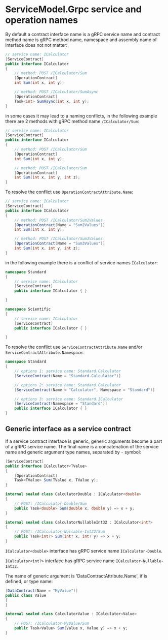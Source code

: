 # ServiceModel.Grpc service and operation names

By default a contract interface name is a gRPC service name and contract method name is gRPC method name, namespace and assembly name of interface does not not matter:

``` c#
// service name: ICalculator
[ServiceContract]
public interface ICalculator
{
    // method: POST /ICalculator/Sum
    [OperationContract]
    int Sum(int x, int y);

    // method: POST /ICalculator/SumAsync
    [OperationContract]
    Task<int> SumAsync(int x, int y);
}
```

in some cases it may lead to a naming conflicts, in the following example there are 2 methods with gRPC method name `/ICalculator/Sum`:

``` c#
// service name: ICalculator
[ServiceContract]
public interface ICalculator
{
    // method: POST /ICalculator/Sum
    [OperationContract]
    int Sum(int x, int y);

    // method: POST /ICalculator/Sum
    [OperationContract]
    int Sum(int x, int y, int z);
}
```

To resolve the conflict use `OperationContractAttribute.Name`:

``` c#
// service name: ICalculator
[ServiceContract]
public interface ICalculator
{
    // method: POST /ICalculator/Sum2Values
    [OperationContract(Name = "Sum2Values")]
    int Sum(int x, int y);

    // method: POST /ICalculator/Sum3Values
    [OperationContract(Name = "Sum3Values")]
    int Sum(int x, int y, int z);
}
```

in the following example there is a conflict of service names `ICalculator`:

``` c#
namespace Standard
{
    // service name: ICalculator
    [ServiceContract]
    public interface ICalculator { }

}

namespace Scientific
{
    // service name: ICalculator
    [ServiceContract]
    public interface ICalculator { }

}
```

To resolve the conflict use `ServiceContractAttribute.Name` and/or `ServiceContractAttribute.Namespace`:

``` c#
namespace Standard
{
    // options 1: service name: Standard.Calculator
    [ServiceContract(Name = "Standard.Calculator")]

    // options 2: service name: Standard.Calculator
    [ServiceContract(Name = "Calculator", Namespace = "Standard")]

    // options 3: service name: Standard.ICalculator
    [ServiceContract(Namespace = "Standard")]
    public interface ICalculator { }
}
```

## Generic interface as a service contract

If a service contract interface is generic, generic arguments become a part of a gRPC service name.
The final name is a concatenation of the service name and generic argument type names, separated by `-` symbol:

``` c#
[ServiceContract]
public interface ICalculator<TValue>
{
    [OperationContract]
    Task<TValue> Sum(TValue x, TValue y);
}

internal sealed class CalculatorDouble : ICalculator<double>
{
    // POST: /ICalculator-Double/Sum
    public Task<double> Sum(double x, double y) => x + y;
}

internal sealed class CalculatorNullableInt32 : ICalculator<int?>
{
    // POST: /ICalculator-Nullable-Int32/Sum
    public Task<int?> Sum(int? x, int? y) => x + y;
}
```

`ICalculator<double>` interface has gRPC service name `ICalculator-Double`.

`ICalculator<int?>` interface has gRPC service name `ICalculator-Nullable-Int32`.

The name of generic argument is 'DataContractAttribute.Name', if is defined, or type name:

``` c#
[DataContract(Name = "MyValue")]
public class Value
{
}

internal sealed class CalculatorValue : ICalculator<Value>
{
    // POST: /ICalculator-MyValue/Sum
    public Task<Value> Sum(Value x, Value y) => x + y;
}
```